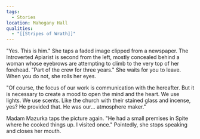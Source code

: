 ```yaml
---
tags:
  - Stories
location: Mahogany Hall
qualities:
  - "[[Stripes of Wrath]]"
---
```

"Yes. This is him." She taps a faded image clipped from a newspaper. The Introverted Apiarist is second from the left, mostly concealed behind a woman whose eyebrows are attempting to climb to the very top of her forehead. "Part of the crew for three years." She waits for you to leave. When you do not, she rolls her eyes.

"Of course, the focus of our work is communication with the hereafter. But it is necessary to create a mood to open the mind and the heart. We use lights. We use scents. Like the church with their stained glass and incense, yes? He provided that. He was our… atmosphere maker."

Madam Mazurka taps the picture again. "He had a small premises in Spite where he cooked things up. I visited once." Pointedly, she stops speaking and closes her mouth.